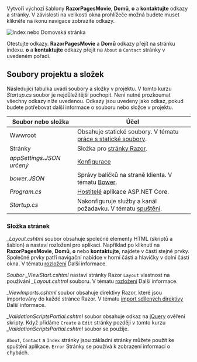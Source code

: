 Vytvoří výchozí šablony **RazorPagesMovie**, **Domů**, **o** a **kontaktujte** odkazy a stránky. V závislosti na velikosti okna prohlížeče možná budete muset klikněte na ikonu navigace zobrazíte odkazy.

![Index nebo Domovská stránka](../../tutorials/razor-pages/razor-pages-start/_static/home2.png)

Otestujte odkazy. **RazorPagesMovie** a **Domů** odkazy přejít na stránku indexu. **o** a **kontaktujte** odkazy přejít na `About` a `Contact` stránky v uvedeném pořadí.

## <a name="project-files-and-folders"></a>Soubory projektu a složek

Následující tabulka uvádí soubory a složky v projektu. V tomto kurzu *Startup.cs* soubor je nejdůležitější pochopit. Není nutné prozkoumat všechny odkazy níže uvedenou. Odkazy jsou uvedeny jako odkaz, pokud budete potřebovat další informace o souboru nebo složce v projektu.

| Soubor nebo složka              | Účel |
| ----------------- | ------------ | 
| Wwwroot | Obsahuje statické soubory. V tématu [práce s statické soubory](xref:fundamentals/static-files). |
| Stránky | Složka pro [stránky Razor](xref:mvc/razor-pages/index). | 
| *appSettings.JSON určený* | [Konfigurace](xref:fundamentals/configuration/index) |
| *bower.JSON* | Správy balíčků na straně klienta. V tématu [Bower](xref:client-side/bower).|
| *Program.cs* | [Hostitelé](xref:fundamentals/hosting) aplikace ASP.NET Core.|
| *Startup.cs* | Nakonfiguruje služby a kanál požadavku. V tématu [spuštění](xref:fundamentals/startup).|

### <a name="the-pages-folder"></a>Složka stránek

*_Layout.cshtml* soubor obsahuje společné elementy HTML (skriptů a šablon) a nastaví rozložení pro aplikaci. Například po kliknutí na **RazorPagesMovie**, **Domů**, **o** nebo **kontaktujte**, najdete v části stejné prvky. Společné prvky patří navigační nabídce v horní části a hlavičky v dolní části okna. V tématu [rozložení](xref:mvc/views/layout) Další informace.

*Soubor _ViewStart.cshtml* nastaví stránky Razor `Layout` vlastnost na používání *_Layout.cshtml* souboru. V tématu [rozložení](xref:mvc/views/layout) Další informace.

*_ViewImports.cshtml* soubor obsahuje direktivy Razor, které jsou importovány do každé stránce Razor. V tématu [import sdílených direktivy](xref:mvc/views/layout#importing-shared-directives) Další informace.

*_ValidationScriptsPartial.cshtml* soubor obsahuje odkaz na [jQuery](https://jquery.com/) ověření skripty. Když přidáme `Create` a `Edit` stránky později v tomto kurzu *_ValidationScriptsPartial.cshtml* soubor se použije.

`About`, `Contact` a `Index` stránky jsou základní stránky můžete použít ke spuštění aplikace. `Error` Stránky se používá k zobrazení informací o chybách.
